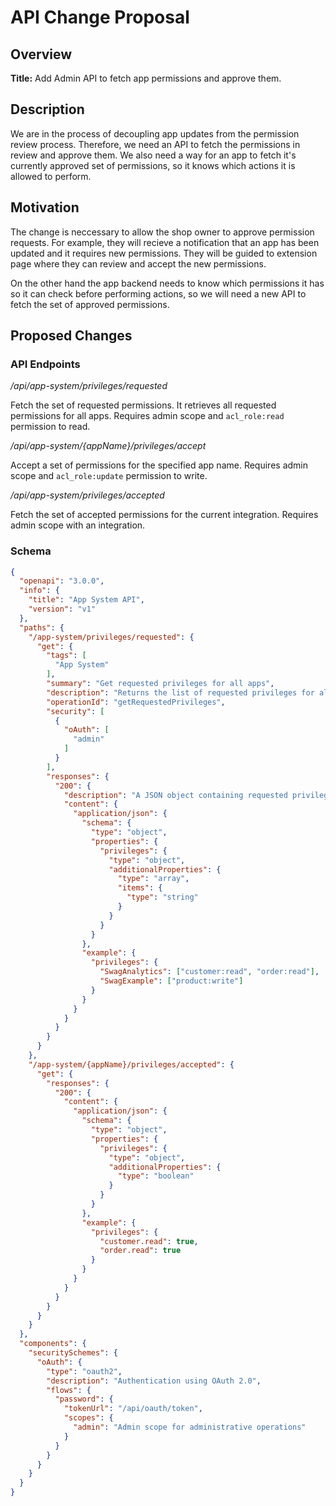 # API Change Proposal

## Overview

**Title:** Add Admin API to fetch app permissions and approve them.

## Description

We are in the process of decoupling app updates from the permission review process. Therefore, we need an API to fetch the permissions in review and approve them. We also need a way for an app to fetch it's currently approved set of permissions, so it knows which actions it is allowed to perform.

## Motivation

The change is neccessary to allow the shop owner to approve permission requests. For example, they will recieve a notification that an app has been updated and it requires new permissions. They will be guided to extension page where they can review and accept the new permissions.

On the other hand the app backend needs to know which permissions it has so it can check before performing actions, so we will need a new API to fetch the set of approved permissions.

## Proposed Changes

### API Endpoints

*/api/app-system/privileges/requested*

Fetch the set of requested permissions. It retrieves all requested permissions for all apps. Requires admin scope and `acl_role:read` permission to read. 

*/api/app-system/{appName}/privileges/accept* 

Accept a set of permissions for the specified app name. Requires admin scope and `acl_role:update` permission to write.

*/api/app-system/privileges/accepted*

Fetch the set of accepted permissions for the current integration. Requires admin scope with an integration.

### Schema

```json
{
  "openapi": "3.0.0",
  "info": {
    "title": "App System API",
    "version": "v1"
  },
  "paths": {
    "/app-system/privileges/requested": {
      "get": {
        "tags": [
          "App System"
        ],
        "summary": "Get requested privileges for all apps",
        "description": "Returns the list of requested privileges for all apps. Requires admin scope and `acl_role:read` permission to read.",
        "operationId": "getRequestedPrivileges",
        "security": [
          {
            "oAuth": [
              "admin"
            ]
          }
        ],
        "responses": {
          "200": {
            "description": "A JSON object containing requested privileges.",
            "content": {
              "application/json": {
                "schema": {
                  "type": "object",
                  "properties": {
                    "privileges": {
                      "type": "object",
                      "additionalProperties": {
                        "type": "array",
                        "items": {
                          "type": "string"
                        }
                      }
                    }
                  }
                },
                "example": {
                  "privileges": {
                    "SwagAnalytics": ["customer:read", "order:read"],
                    "SwagExample": ["product:write"]
                  }
                }
              }
            }
          }
        }
      }
    },
    "/app-system/{appName}/privileges/accepted": {
      "get": {
        "responses": {
          "200": {
            "content": {
              "application/json": {
                "schema": {
                  "type": "object",
                  "properties": {
                    "privileges": {
                      "type": "object",
                      "additionalProperties": {
                        "type": "boolean"
                      }
                    }
                  }
                },
                "example": {
                  "privileges": {
                    "customer.read": true,
                    "order.read": true
                  }
                }
              }
            }
          }
        }
      }
    }
  },
  "components": {
    "securitySchemes": {
      "oAuth": {
        "type": "oauth2",
        "description": "Authentication using OAuth 2.0",
        "flows": {
          "password": {
            "tokenUrl": "/api/oauth/token",
            "scopes": {
              "admin": "Admin scope for administrative operations"
            }
          }
        }
      }
    }
  }
}
```
